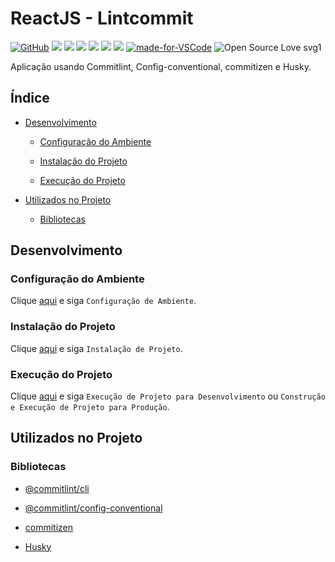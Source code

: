 # ReactJS - Lintcommit

[![GitHub](https://img.shields.io/github/license/mashape/apistatus.svg)](https://github.com/osvaldokalvaitir/reactjs-lintcommit/blob/master/LICENSE)
![](https://img.shields.io/github/package-json/v/osvaldokalvaitir/reactjs-lintcommit.svg)
![](https://img.shields.io/github/last-commit/osvaldokalvaitir/reactjs-lintcommit.svg?color=red)
![](https://img.shields.io/github/languages/top/osvaldokalvaitir/reactjs-lintcommit.svg?color=yellow)
![](https://img.shields.io/github/languages/count/osvaldokalvaitir/reactjs-lintcommit.svg?color=lightgrey)
![](https://img.shields.io/github/languages/code-size/osvaldokalvaitir/reactjs-lintcommit.svg)
![](https://img.shields.io/github/repo-size/osvaldokalvaitir/reactjs-lintcommit.svg?color=blueviolet)
[![made-for-VSCode](https://img.shields.io/badge/Made%20for-VSCode-1f425f.svg)](https://code.visualstudio.com/)
![Open Source Love svg1](https://badges.frapsoft.com/os/v1/open-source.svg?v=103)

Aplicação usando Commitlint, Config-conventional, commitizen e Husky.

## Índice

- [Desenvolvimento](#desenvolvimento)

  - [Configuração do Ambiente](#configuração-do-ambiente)

  - [Instalação do Projeto](#instalação-do-projeto)

  - [Execução do Projeto](#execução-do-projeto)

- [Utilizados no Projeto](#utilizados-no-projeto)

  - [Bibliotecas](#bibliotecas)

## Desenvolvimento

### Configuração do Ambiente

Clique [aqui](https://github.com/osvaldokalvaitir/projects-settings/blob/master/README.md) e siga `Configuração de Ambiente`.

### Instalação do Projeto

Clique [aqui](https://github.com/osvaldokalvaitir/projects-settings/blob/master/nodejs/nodejs.md) e siga `Instalação de Projeto`.

### Execução do Projeto

Clique [aqui](https://github.com/osvaldokalvaitir/projects-settings/blob/master/nodejs/libs/create-react-app.md) e siga `Execução de Projeto para Desenvolvimento` ou `Construção e Execução de Projeto para Produção`.

## Utilizados no Projeto

### Bibliotecas

- [@commitlint/cli](https://github.com/osvaldokalvaitir/projects-settings/blob/master/nodejs/libs/@commitlint-cli.md)

- [@commitlint/config-conventional](https://github.com/osvaldokalvaitir/projects-settings/blob/master/nodejs/libs/@commitlint-config-conventional.md)

- [commitizen](https://github.com/osvaldokalvaitir/projects-settings/blob/master/nodejs/libs/commitizen.md)

- [Husky](https://github.com/osvaldokalvaitir/projects-settings/blob/master/nodejs/libs/husky.md)